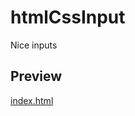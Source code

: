 # htmlCssInput
Nice inputs
## Preview
[index.html](http://htmlpreview.github.io/?https://github.com/Siarko/htmlCssInput/blob/master/index.html)
